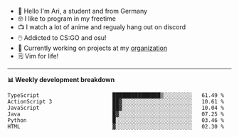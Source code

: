 * 👋 Hello I'm Ari, a student and from Germany
* 🤓 I like to program in my freetime
* 📺 I watch a lot of anime and regualy hang out on discord
* 🖱️ Addicted to CS:GO and osu!
* 👷 Currently working on projects at my [organization](https://github.com/aridevelopment-de)
* 🗒️ Vim for life!

<hr />

**📊 Weekly development breakdown**

<!--START_SECTION:waka-->

```text
TypeScript                       ███████████████▒░░░░░░░░░   61.49 %
ActionScript 3                   ██▓░░░░░░░░░░░░░░░░░░░░░░   10.61 %
JavaScript                       ██▓░░░░░░░░░░░░░░░░░░░░░░   10.04 %
Java                             █▓░░░░░░░░░░░░░░░░░░░░░░░   07.25 %
Python                           █░░░░░░░░░░░░░░░░░░░░░░░░   03.46 %
HTML                             ▓░░░░░░░░░░░░░░░░░░░░░░░░   02.30 %
```

<!--END_SECTION:waka-->
